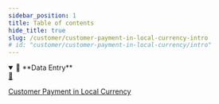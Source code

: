 ```yaml
---
sidebar_position: 1
title: Table of contents
hide_title: true 
slug: /customer/customer-payment-in-local-currency-intro
# id: "customer/customer-payment-in-local-currency/intro"
---
```


<details open>
  <summary>📘 **Data Entry**</summary>
  <div class="details-content">
  
  <a href="./customer-payment-in-local-currency" class="card-link">
      <div class="card3">
        <div class="icon">📄️</div>
          <div class="text">
             <p>Customer Payment in Local Currency</p>
          </div>
      </div>
    </a>
   

  </div>
</details>

<!-- <details  class="advanced-details">
  <summary>🚀 **Advanced**</summary>
  <div  class="details-content">
  <a href="./create-invoice" class="card-link" >
    <div class="card3">
      <div class="icon">📄️</div>
        <div class="text">
          <p>Pending</p>
        </div>
    </div>
  </a>

   
  </div>
</details> -->